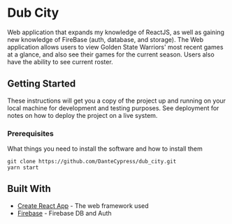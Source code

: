# Dub City

Web application that expands my knowledge of ReactJS, as well as gaining new knowledge of FireBase (auth, database, and storage). The Web application allows users to view Golden State Warriors' most recent games at a glance, and also see their games for the current season. Users also have the ability to see current roster. 

## Getting Started

These instructions will get you a copy of the project up and running on your local machine for development and testing purposes. See deployment for notes on how to deploy the project on a live system.

### Prerequisites

What things you need to install the software and how to install them

```
git clone https://github.com/DanteCypress/dub_city.git
yarn start
```

## Built With

* [Create React App](https://facebook.github.io/create-react-app/docs/getting-started/) - The web framework used
* [Firebase](https://firebase.google.com/) - Firebase DB and Auth
